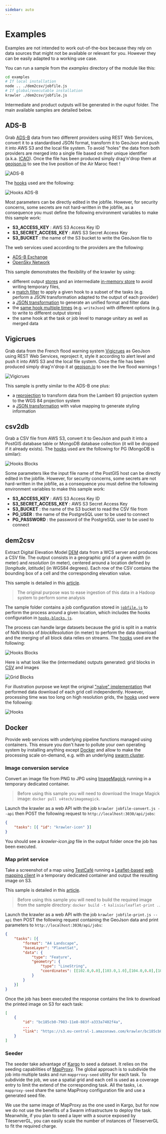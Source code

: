 ```yaml
---
sidebar: auto
---
```


# Examples

Examples are not intended to work out-of-the-box because they rely on data sources that might not be available or relevant for you. However they can be easily adapted to a working use case.

You can run a sample from the *examples* directory of the module like this:

```bash
cd examples
# If local installation
node .. ./dem2csv/jobfile.js
# If global/executable installation
krawler ./dem2csv/jobfile.js
```

Intermediate and product outputs will be generated in the *ouput* folder. The main available samples are detailed below.

## ADS-B

Grab [ADS-B](https://en.wikipedia.org/wiki/Automatic_dependent_surveillance_%E2%80%93_broadcast) data from two different providers using REST Web Services, convert it to a standardised JSON format, transform it to GeoJson and push it into AWS S3 and the local file system. To avoid "holes" the data from both providers are merged into a single file based on their unique identifier (a.k.a. [ICAO](https://en.wikipedia.org/wiki/Aviation_transponder_interrogation_modes#ICAO_24-bit_address)). Once the file has been produced simply drag'n'drop them at [geojson.io](http://geojson.io) to see the live position of the Air Maroc fleet !

![ADS-B](https://cdn.rawgit.com/kalisio/krawler/c4c7c00e3bd97390d6a9dd91c063d526f9c262e3/images/ADS-B.png)

The [hooks](../reference/hooks.md) used are the following:

![Hooks ADS-B](https://cdn.rawgit.com/kalisio/krawler/fd6d4f356fb61824b6cd57d544040dc99d6c3a79/examples/adsb/Hooks%20Diagram.svg)

Most parameters can be directly edited in the jobfile. However, for security concerns, some secrets are not hard-written in the jobfile, as a consequence you must define the following environment variables to make this sample work:
* **S3_ACCESS_KEY** : AWS S3 Access Key ID
* **S3_SECRET_ACCESS_KEY** : AWS S3 Secret Access Key
* **S3_BUCKET** : the name of the S3 bucket to write the GeoJson file to

The web services used according to the providers are the following:
* [ADS-B Exchange](https://www.adsbexchange.com/data/)
* [OpenSky Network](https://opensky-network.org/apidoc/rest.html)

This sample demonstrates the flexibility of the krawler by using:
* different output [stores](../reference/services.md#stores) and an intermediate [in-memory store](../reference/services.md#stores) to avoid writing temporary files,
* a [match filter](../reference/hooks.md#common-options) to apply a given hook to a subset of the tasks (e.g. perform a JSON transformation adapted to the output of each provider)
* a [JSON transformation](../reference/hooks.md#transformjson-options) to generate an unified format and filter data
* the [same hook multiple times](../reference/known-issues.md#use-the-same-hook-multiple-times) (e.g. `writeJson`) with different options (e.g. to write to different output stores)
* the same hook at the task or job level to manage unitary as well as merged data

## Vigicrues

Grab data from the French flood warning system [Vigicrues](https://www.vigicrues.gouv.fr/) as GeoJson using REST Web Services, reproject it, style it according to alert level and push it into AWS S3 and the local file system. Once the file has been produced simply drag'n'drop it at [geojson.io](http://geojson.io) to see the live flood warnings !

![Vigicrues](https://cdn.rawgit.com/kalisio/krawler/3632a68a7daa1bfd7df04bccc2a3c7817542e1f5/images/Vigicrue.png)

This sample is pretty similar to the ADS-B one plus:
* a [reprojection](../reference/hooks.md#reprojectgeojson-options) to transform data from the Lambert 93 projection system to the WGS 84 projection system
* a [JSON transformation](../reference/hooks.md#transformjson-options) with value mapping to generate styling information

## csv2db

Grab a CSV file from AWS S3, convert it to GeoJson and push it into a PostGIS database table or MongoDB database collection (it will be dropped if it already exists). The [hooks](../reference/hooks.md) used are the following for PG (MongoDB is similar):

![Hooks Blocks](https://cdn.rawgit.com/kalisio/krawler/c85a9a96f08e090ff8b60b9df4adfa108f70bd7a/examples/csv2pg/Hooks%20Diagram.svg)

Some parameters like the input file name of the PostGIS host can be directly edited in the jobfile. However, for security concerns, some secrets are not hard-written in the jobfile, as a consequence you must define the following environment variables to make this sample work:
* **S3_ACCESS_KEY** : AWS S3 Access Key ID
* **S3_SECRET_ACCESS_KEY** : AWS S3 Secret Access Key
* **S3_BUCKET** : the name of the S3 bucket to read the CSV file from
* **PG_USER** : the name of the PostgreSQL user to be used to connect
* **PG_PASSWORD** : the password of the PostgreSQL user to be used to connect

## dem2csv

Extract Digital Elevation Model [DEM](https://en.wikipedia.org/wiki/Digital_elevation_model) data from a WCS server and produces a CSV file. The output consists in a geographic grid of a given *width* (in meter) and *resolution* (in meter), centered around a location defined by [*longitude*, *latitude*] (in WGS84 degrees). Each row of the CSV contains the bounding box of a cell and the corresponding elevation value.

This sample is detailed in this [article](https://blog.feathersjs.com/a-minimalist-etl-using-feathersjs-part-2-6aa89bd73d66).

> The original purpose was to ease ingestion of this data in a Hadoop system to perform some analysis

The sample folder contains a job configuration stored in [`jobfile.js`](https://github.com/kalisio/krawler/blob/master/examples/dem2csv/jobfile.js) to perform the process around a given location, which includes the hooks configuration in [`hooks-blocks.js`](https://github.com/kalisio/krawler/blob/master/examples/dem2csv/hooks-blocks.js).

The process can handle large datasets because the grid is split in a matrix of NxN blocks of *blockResolution* (in meter) to perform the data download and the merging of all block data relies on streams. The [hooks](../reference/hooks.md) used are the following:

![Hooks Blocks](https://cdn.rawgit.com/kalisio/krawler/b46277bd9ef6b866e1a4d634766882345b9fd198/examples/dem2csv/Hooks%20Diagram%20Blocks.svg)

Here is what look like the (intermediate) outputs generated: grid blocks in [CSV](https://github.com/kalisio/krawler/raw/master/test/data/RJTT-30-18000-2-1.csv) and images

![Grid Blocks](https://github.com/kalisio/krawler/raw/master/examples/dem2csv/dem2csv-blocks.png)

For illustration purpose we kept the original ["naïve" implementation](https://github.com/kalisio/krawler/blob/master/examples/dem2csv/hooks.js) that performed data download of each grid cell independently.
However, processing time was too long on high resolution grids, the [hooks](../reference/hooks.md) used were the following:

![Hooks](https://cdn.rawgit.com/kalisio/krawler/b46277bd9ef6b866e1a4d634766882345b9fd198/examples/dem2csv/Hooks%20Diagram.svg)

## Docker

Provide web services with underlying pipeline functions managed using containers. This ensure you don't have to pollute your own operating system by installing anything except [Docker](https://www.docker.com/) and allow to make the processing scale on-demand, e.g. with an underlying [swarm cluster](https://docs.docker.com/engine/swarm/).

### Image conversion service

Convert an image file from PNG to JPG using [ImageMagick](http://imagemagick.org) running in a temporary dedicated container. 

> Before using this sample you will need to download the Image Magick image: `docker pull v4tech/imagemagick`.

Launch the krawler as a web API with the job `krawler jobfile-convert.js --api` then POST the following request to `http://localhost:3030/api/jobs`:
```json
{
	"tasks": [{ "id": "krawler-icon" }]
}
```

You should see a *krawler-icon.jpg* file in the output folder once the job has been executed.

### Map print service

Take a screenshot of a map using [TestCafé](https://github.com/DevExpress/testcafe) running a [Leaflet-based](https://leafletjs.com/) [web mapping client](http://kargo-www.s3-website.eu-central-1.amazonaws.com/) in a temporary dedicated container and output the resulting image on S3. 

This sample is detailed in this [article](https://hackernoon.com/how-to-build-a-map-print-service-in-minutes-c5a24b1f0f41).

> Before using this sample you will need to build the required image from the sample directory: `docker build -t kalisio/leaflet-print .`.

Launch the krawler as a web API with the job `krawler jobfile-print.js --api` then POST the following request containing the GeoJson data and print parameters to `http://localhost:3030/api/jobs`:
```json
{
	"tasks": [{
		"format": "A4 Landscape",
		"baseLayer": "PlanetSat",
		"data": {
    		"type": "Feature",
			"geometry": {
				"type": "LineString",
				"coordinates": [[102.0,0.0],[103.0,1.0],[104.0,0.0],[105.0,1.0]]
			}
    	}
    }]
}
```

Once the job has been executed the response contains the link to download the printed image on S3 for each task:
```json
[
    {
        "id": "bc185cb0-7983-11e8-883f-a333a7402f4a",
        ...
        "link": "https://s3.eu-central-1.amazonaws.com/krawler/bc185cb0-7983-11e8-883f-a333a7402f4a.png"
    }
]
```

### Seeder

The seeder take advantage of [Kargo](https://kalisio.github.io/kargo/) to seed a dataset. It relies on the seeding capabilities of [MapProxy](https://mapproxy.org/docs/nightly/seed.html). The global approach is to subdivide the job into multiple tasks and run `mapprroxy-seed` utility for each task. To subdivide the job, we use a spatial grid and each cell is used as a coverage entry to limit the extend of the corresponding task. All the tasks, i.e. `mapproxy-seed` share the same MapProxy configuration file and use a generated seed file.

We use the same image of MapProxy as the one used in Kargo, but for now we do not use the benefits of a Swarm infrastructure to deploy the task. Meanwhile, if you plan to seed a layer with a source exposed by TileserverGL, you can easily scale the number of instances of TileserverGL to fit the required charge.